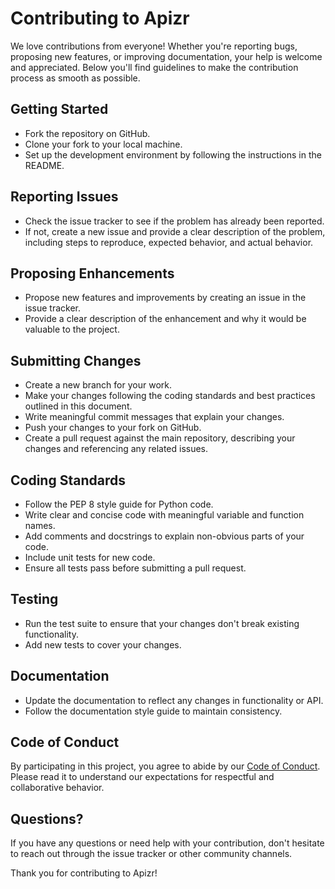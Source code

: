# Contributing to Apizr

We love contributions from everyone! Whether you're reporting bugs, proposing new features, or improving documentation, your help is welcome and appreciated. Below you'll find guidelines to make the contribution process as smooth as possible.

## Getting Started

- Fork the repository on GitHub.
- Clone your fork to your local machine.
- Set up the development environment by following the instructions in the README.

## Reporting Issues

- Check the issue tracker to see if the problem has already been reported.
- If not, create a new issue and provide a clear description of the problem, including steps to reproduce, expected behavior, and actual behavior.

## Proposing Enhancements

- Propose new features and improvements by creating an issue in the issue tracker.
- Provide a clear description of the enhancement and why it would be valuable to the project.

## Submitting Changes

- Create a new branch for your work.
- Make your changes following the coding standards and best practices outlined in this document.
- Write meaningful commit messages that explain your changes.
- Push your changes to your fork on GitHub.
- Create a pull request against the main repository, describing your changes and referencing any related issues.

## Coding Standards

- Follow the PEP 8 style guide for Python code.
- Write clear and concise code with meaningful variable and function names.
- Add comments and docstrings to explain non-obvious parts of your code.
- Include unit tests for new code.
- Ensure all tests pass before submitting a pull request.

## Testing

- Run the test suite to ensure that your changes don't break existing functionality.
- Add new tests to cover your changes.

## Documentation

- Update the documentation to reflect any changes in functionality or API.
- Follow the documentation style guide to maintain consistency.

## Code of Conduct

By participating in this project, you agree to abide by our [Code of Conduct](CODE_OF_CONDUCT.md). Please read it to understand our expectations for respectful and collaborative behavior.

## Questions?

If you have any questions or need help with your contribution, don't hesitate to reach out through the issue tracker or other community channels.

Thank you for contributing to Apizr!
